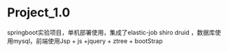 # Project_1.0
springboot实验项目，单机部署使用，集成了elastic-job shiro druid ，数据库使用mysql，前端使用Jsp + js +jquery + ztree + bootStrap
